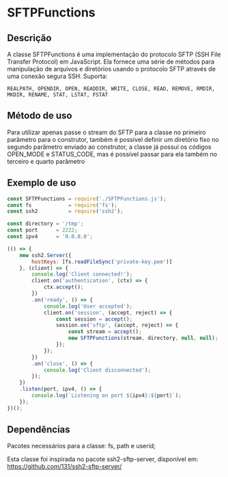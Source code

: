 # SFTPFunctions

## Descrição
A classe SFTPFunctions é uma implementação do protocolo SFTP (SSH File Transfer Protocol) em JavaScript. Ela fornece uma série de métodos para manipulação de arquivos e diretórios usando o protocolo SFTP através de uma conexão segura SSH. Suporta:

```
REALPATH, OPENDIR, OPEN, READDIR, WRITE, CLOSE, READ, REMOVE, RMDIR, MKDIR, RENAME, STAT, LSTAT, FSTAT
```

## Método de uso
Para utilizar apenas passe o stream do SFTP para a classe no primeiro parâmetro para o construtor, também é possível definir um diretório fixo no segundo parâmetro enviado ao construtor, a classe já possui os códigos OPEN_MODE e STATUS_CODE, mas é possível passar para ela também no terceiro e quarto parâmetro

## Exemplo de uso
```javascript
const SFTPFunctions = require('./SFTPFunctions.js');
const fs            = require('fs');
const ssh2          = require('ssh2');

const directory = '/tmp';
const port      = 2222;
const ipv4      = '0.0.0.0';

(() => {
    new ssh2.Server({
        hostKeys: [fs.readFileSync('private-key.pem')]
    }, (client) => {
        console.log('Client connected!');
        client.on('authentication', (ctx) => {
            ctx.accept();
        })
        .on('ready', () => {
            console.log('User accepted');
            client.on('session', (accept, reject) => {
                const session = accept();
                session.on('sftp', (accept, reject) => {
                    const stream = accept();
                    new SFTPFunctions(stream, directory, null, null);
                });
            });
        })
        .on('close', () => {
            console.log('Client disconnected');
        });
    })
    .listen(port, ipv4, () => {
        console.log(`Listening on port ${ipv4}:${port}`);
    });
})();
```
## Dependências
Pacotes necessários para a classe: fs, path e userid;

Esta classe foi inspirada no pacote ssh2-sftp-server, disponível em:
https://github.com/131/ssh2-sftp-server/